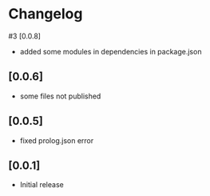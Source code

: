 # Changelog

#3 [0.0.8]
- added some modules in dependencies in package.json

## [0.0.6]
- some files not published

## [0.0.5]
- fixed prolog.json error

## [0.0.1]
- Initial release